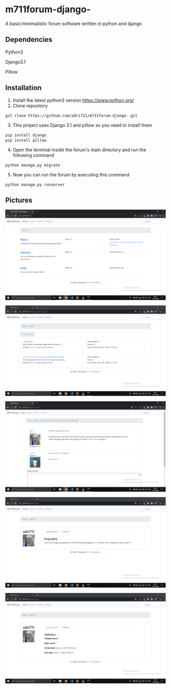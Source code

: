# m711forum-django-
 A basic/minimalistic forum software written in python and django

## Dependencies
Python3

Django3.1

Pillow
## Installation
1. Install the latest python3 version https://www.python.org/
2. Clone repository
```
git clone https://github.com/adri711/m711forum-django-.git
```
3. This project uses Django 3.1 and pillow so you need to install them
```
pip install django
pip install pillow
```
4. Open the terminal inside the forum's main directory and run the following command
```
python manage.py migrate
```
5. Now you can run the forum by executing this command
```
python manage.py runserver
```
## Pictures

![alt text](screenshots/screenshot.PNG)

![alt text](screenshots/screenshot1.PNG)

![alt text](screenshots/screenshot2.PNG)

![alt text](screenshots/screenshot3.PNG)

![alt text](screenshots/screenshot4.PNG)
